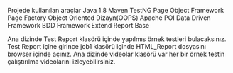 Projede kullanılan araçlar
Java 1.8 
Maven 
TestNG
Page Object Framework
Page Factory
Object Oriented Dizayn(OOPS)
Apache POI
Data Driven Framework
BDD Framework
Extend Report Base

Ana dizinde Test Report klasörü içinde yapılmıs örnek testleri bulacaksınız.
Test Report içine girince job1 klasörü içinde HTML_Report dosyasını browser içinde açınız.
Ana dizinde videolar klasörü var her bir örnek testin çalıştırılma videolarını izleyebilirsiniz.
